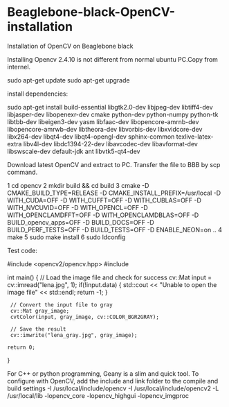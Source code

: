 # Beaglebone-black-OpenCV-installation
Installation of OpenCV on Beaglebone black 

Installing Opencv 2.4.10 is not different from normal ubuntu PC.Copy from internel. 

sudo apt-get update
sudo apt-get upgrade

install dependencies:

sudo apt-get install build-essential libgtk2.0-dev libjpeg-dev libtiff4-dev libjasper-dev libopenexr-dev cmake python-dev python-numpy python-tk libtbb-dev libeigen3-dev yasm libfaac-dev libopencore-amrnb-dev libopencore-amrwb-dev libtheora-dev libvorbis-dev libxvidcore-dev libx264-dev libqt4-dev libqt4-opengl-dev sphinx-common texlive-latex-extra libv4l-dev libdc1394-22-dev libavcodec-dev libavformat-dev libswscale-dev default-jdk ant libvtk5-qt4-dev

Download latest OpenCV and extract to PC. Transfer the file to BBB by scp command. 

1 cd opencv
2 mkdir build && cd build
3 cmake -D CMAKE_BUILD_TYPE=RELEASE -D CMAKE_INSTALL_PREFIX=/usr/local -D WITH_CUDA=OFF -D WITH_CUFFT=OFF -D WITH_CUBLAS=OFF -D WITH_NVCUVID=OFF -D WITH_OPENCL=OFF -D WITH_OPENCLAMDFFT=OFF -D WITH_OPENCLAMDBLAS=OFF -D BUILD_opencv_apps=OFF -D BUILD_DOCS=OFF -D BUILD_PERF_TESTS=OFF -D BUILD_TESTS=OFF -D ENABLE_NEON=on ..
4 make
5 sudo make install
6 sudo ldconfig

Test code:

#include <opencv2/opencv.hpp>
#include <iostream>

int main() {
     // Load the image file and check for success
     cv::Mat input = cv::imread("lena.jpg", 1);
     if(!input.data) {
         std::cout << "Unable to open the image file" << std::endl;
         return -1;
     }
 
     // Convert the input file to gray
     cv::Mat gray_image;
     cvtColor(input, gray_image, cv::COLOR_BGR2GRAY);
 
     // Save the result
     cv::imwrite("lena_gray.jpg", gray_image);
 
 	return 0;
 }
 
 
 For C++ or python programming, Geany is a slim and quick tool. 
 To configure with OpenCV, add the include and link folder to the compile and build settings 
 -I /usr/local/include/opencv -I /usr/local/include/opencv2 -L /usr/local/lib -lopencv_core -lopencv_highgui -lopencv_imgproc 
